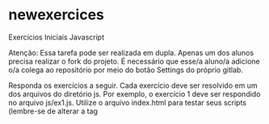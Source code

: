 # newexercices

Exercícios Iniciais Javascript

Atenção: Essa tarefa pode ser realizada em dupla. Apenas um dos alunos
precisa realizar o fork do projeto. É necessário que esse/a aluno/a adicione o/a colega ao repositório por meio do botão Settings do próprio gitlab.

Responda os exercícios a seguir. Cada exercício deve ser resolvido em um dos
arquivos do diretório js. Por exemplo, o exercício 1 deve ser respondido
no arquivo js/ex1.js. Utilize o arquivo index.html para testar seus scripts
(lembre-se de alterar a tag <script> para carregar os arquivos de cada exercício).


Exercício 1

Escreva um loop que realiza 7 chamadas do comando console.log e exibe o seguinte
"triângulo":

#
##
###
####
#####
######
#######

Talvez seja interessante saber que é possível descobrir o tamanha de uma string
por meio do método .length:

var abc = "abc";
console.log(abc.length);
// → 3

Exercício 2

Escreva um programa que cria uma string que representa um quadro 8x8, utilizando
o caractere de nova linha "\n" para separar cada uma das linhas. Por exemplo:
"linha1..\nlinha2..". Cada posição do quadro deve ser representada por um espaço
em branco (" ") ou um "#". Os caracteres devem produzir a forma de um tabuleiro
de xadrez.

Ao passar a string produzida ao comando console.log, o programa deve exibir
algo parecido com o seguinte:

 # # # #
# # # #
 # # # #
# # # #
 # # # #
# # # #
 # # # #
# # # #
Quando você concluir o exercício acima, altere seu código para que o tamanho
do tabuleiro (8x8, 9x9, ...) possa ser facilmente alterado. Por exemplo, por meio
de uma variável tamanho.
